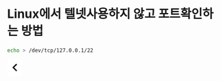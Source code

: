 # Linux에서 텔넷사용하지 않고 포트확인하는 방법

```bash
echo > /dev/tcp/127.0.0.1/22
```

[![back](../../resources/leftback.png)](../../index.md)
